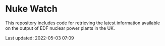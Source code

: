 # Nuke Watch

This repository includes code for retrieving the latest information available on the output of EDF nuclear power plants in the UK.

Last updated: 2022-05-03 07:09